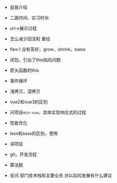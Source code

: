 
- 自我介绍
- 二面时间、实习时长
- url->展示过程
  
- 怎么减少回流和 重绘
- flex:1
  没有答好，grow，shrink，basis
- 闭包，引出了this指向问题
- 箭头函数的this
- 事件循环
- 浅拷贝，深拷贝
- vue2和vue3的区别
- 问项目`min-vue`，具体实现响应式的过程
- 性能优化
- less和sass的区别，使用
- 讲项目
- git，开发流程
- 算法题
- 反问
  部门技术栈和主要业务
  对以后的发展有什么建议